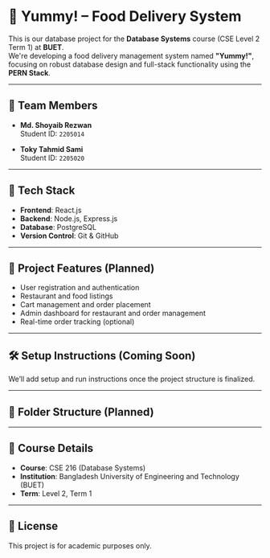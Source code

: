# 🍔 Yummy! – Food Delivery System

This is our database project for the **Database Systems** course (CSE Level 2 Term 1) at **BUET**.  
We're developing a food delivery management system named **"Yummy!"**, focusing on robust database design and full-stack functionality using the **PERN Stack**.

---

## 👥 Team Members
- **Md. Shoyaib Rezwan**  
  Student ID: `2205014`
  
- **Toky Tahmid Sami**  
  Student ID: `2205020`

---

## 🚀 Tech Stack

- **Frontend**: React.js  
- **Backend**: Node.js, Express.js  
- **Database**: PostgreSQL  
- **Version Control**: Git & GitHub

---

## 🎯 Project Features (Planned)

- User registration and authentication
- Restaurant and food listings
- Cart management and order placement
- Admin dashboard for restaurant and order management
- Real-time order tracking (optional)

---

## 🛠️ Setup Instructions (Coming Soon)

We’ll add setup and run instructions once the project structure is finalized.

---

## 📂 Folder Structure (Planned)

---

## 📝 Course Details

- **Course**: CSE 216 (Database Systems)  
- **Institution**: Bangladesh University of Engineering and Technology (BUET)  
- **Term**: Level 2, Term 1  

---

## 📃 License

This project is for academic purposes only.
